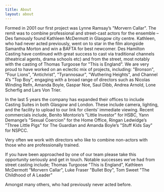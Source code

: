 ```yaml
---
title: About
layout: about
---
```


Formed in 2001 our first project was Lynne Ramsay’s "Morvern Callar".  The remit was to combine professional and street-cast actors for the ensemble – Des famously found Kathleen McDermott in Glasgow city centre.  Kathleen, who had never acted previously, went on to star in the film alongside Samantha Morton and  win a BAFTA for best newcomer. Des Hamilton Casting have continued with great success to cast via traditional channels (theatrical agents, drama schools etc) and from the street, most notably with the casting of Thomas Turgoose for "This is England". We are very proud to have worked on an eclectic mix of projects, including: "Bronson",  "Four Lions", "Antichrist", "Tyrannosaur",  "Wuthering Heights", and Channel 4’s "Top Boy", engaging with a broad range of directors such as Nicolas Winding Refn, Amanda Boyle, Gaspar Noe, Saul Dibb, Andrea Arnold, Lone Scherfig and Lars Von Trier.

In the last 5 years the company has expanded their offices to include Casting Suites in both Glasgow and London. These include camera, lighting, and the facility to upload to our link for clients’ immediate viewing. Recent commercials include, Benito Montorio’s "Little Investor" for HSBC, Yann Demange’s "Sexual Coercion" for the Home Office, Ringan Ledwidge’s "Three Little Pigs" for The Guardian and Amanda Boyle’s "Stuff Kids Say" for NSPCC.

Very often we work with directors who like to combine non-actors with those who are professionally trained.

If you have been approached by one of our team please take this opportunity seriously and get in touch. Notable successes we’ve had from street casting include; Thomas Turgoose "This is England", Kathleen McDermott "Morvern Callar", Luke Fraser "Bullet Boy", Tom Sweet "The Childhood of A Leader"

Amongst many others, who had previously never acted before.